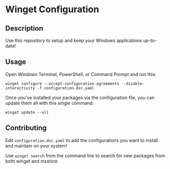 # Winget Configuration
## Description
Use this repository to setup and keep your Windows applications up-to-date!
## Usage
Open Windows Terminal, PowerShell, or Command Prompt and run this:
```
winget configure --accept-configuration-agreements --disable-interactivity -f configuration.dsc.yaml
```

Once you've installed your packages via the configuration file, you can update them all with this single command:
```
winget update --all
```
## Contributing
Edit `configuration.dsc.yaml` to add the configurations you want to install and maintain on your system!

Use `winget search` from the command line to search for new packages from both winget and msstore